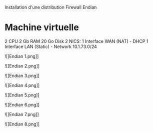 
Installation d'une distribution Firewall Endian

# Machine virtuelle

2 CPU
2 Gb RAM
20 Go Disk
2 NICS:
	1 Interface WAN (NAT)
		- DHCP
	1 Interface LAN (Static)
		- Network 10.1.73.0/24

![[Endian 1.png]]

![[Endian 2.png]]

![[Endian 3.png]]

![[Endian 4.png]]

![[Endian 5.png]]

![[Endian 6.png]]

![[Endian 7.png]]

![[Endian 8.png]]